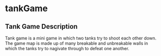 # tankGame

## Tank Game Description
Tank game is a mini game in which two tanks try to shoot each other down. The game map is made up of many breakable and unbreakable walls in which the tanks try to nagivate through to defeat one another.
